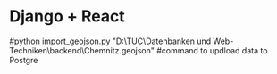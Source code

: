 # Django + React 

#python import_geojson.py "D:\TUC\Datenbanken und Web-Techniken\backend\Chemnitz.geojson"
#command to updload data to Postgre